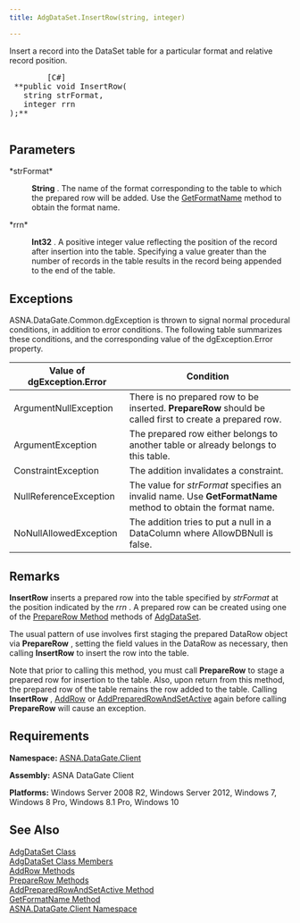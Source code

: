 ```yaml
---
title: AdgDataSet.InsertRow(string, integer)

---
```


Insert a record into the DataSet table for a particular format and relative record position.
<pre class="prettyprint">
        <span class="lang">[C#]</span>
 **public void InsertRow(
   string strFormat,
   integer rrn
);** 
      </pre>


## Parameters

<dl>
        <dt>
 *strFormat* 
        </dt>
        <dd>

**String** . The name of the format corresponding to the table to which the prepared row will be added. Use the [ GetFormatName](adg-dataset-class-get-format-name-method.html) method to obtain the format name.
</dd>
        <dt>
 *rrn* 
        </dt>
        <dd>

**Int32** . A positive integer value reflecting the position of the record after insertion into the table. Specifying a value greater than the number of records in the table results in the record being appended to the end of the table.
</dd>
</dl>

## Exceptions

ASNA.DataGate.Common.dgException is thrown to signal normal procedural conditions, in addition to error conditions. The following table summarizes these conditions, and the corresponding value of the dgException.Error property.
<br />



| Value of dgException.Error | Condition |
| ---- | ---- |
| ArgumentNullException | There is no prepared row to be inserted. **PrepareRow** should be called first to create a prepared row. |
| ArgumentException | The prepared row either belongs to another table or already belongs to this table. |
| ConstraintException | The addition invalidates a constraint. |
| NullReferenceException | The value for *strFormat* specifies an invalid name. Use **GetFormatName** method to obtain the format name. |
| NoNullAllowedException | The addition tries to put a null in a DataColumn where AllowDBNull is false. |



## Remarks

<span> **InsertRow** </span> inserts a prepared row into the table specified by *strFormat* at the position indicated by the *rrn* . A prepared row can be created using one of the [PrepareRow Method](adg-dataset-class-prepare-row-method-main.html) methods of [AdgDataSet](adg-dataset-class.html).

The usual pattern of use involves first staging the prepared DataRow object via **PrepareRow** , setting the field values in the DataRow as necessary, then calling **InsertRow** to insert the row into the table.

Note that prior to calling this method, you must call **PrepareRow** to stage a prepared row for insertion to the table. Also, upon return from this method, the prepared row of the table remains the row added to the table. Calling **InsertRow** , [AddRow](adg-dataset-class-add-row-methods.html) or [AddPreparedRowAndSetActive](adg-dataset-class-add-prepared-row-and-set-active-method.html) again before calling **PrepareRow** will cause an exception.
## Requirements

**Namespace:** [ASNA.DataGate.Client](datagate-client-namespace.html) 

**Assembly:** ASNA DataGate Client

**Platforms:** Windows Server 2008 R2, Windows Server 2012, Windows 7, Windows 8 Pro, Windows 8.1 Pro, Windows 10
## See Also


[AdgDataSet Class](adg-dataset-class.html)
      <br />
[AdgDataSet Class Members](adg-dataset-members.html)
      <br />
[AddRow Methods](adg-dataset-class-add-row-methods.html)
      <br />
[PrepareRow Methods](adg-dataset-class-prepare-row-method-main.html)
      <br />
      [AddPreparedRowAndSetActive 
					Method](adg-dataset-class-add-prepared-row-and-set-active-method.html)
      <br />
[GetFormatName Method](adg-dataset-class-get-format-name-method.html)
      <br />
[ASNA.DataGate.Client Namespace](datagate-client-namespace.html)

